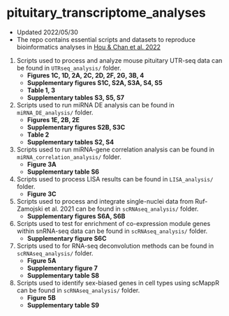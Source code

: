 # pituitary_transcriptome_analyses
* Updated 2022/05/30
* The repo contains essential scripts and datasets to reproduce bioinformatics analyses in [Hou &amp; Chan et al. 2022](https://www.biorxiv.org/content/10.1101/2022.01.05.475069v1?rss=1) 

1. Scripts used to process and analyze mouse pituitary UTR-seq data can be found in `UTRseq_analysis/` folder.
   * **Figures 1C, 1D, 2A, 2C, 2D, 2F, 2G, 3B, 4**
   * **Supplementary figures S1C, S2A, S3A, S4, S5**
   * **Table 1, 3**
   * **Supplementary tables S3, S5, S7**
2. Scripts used to run miRNA DE analysis can be found in `miRNA_DE_analysis/` folder.
   * **Figures 1E, 2B, 2E**
   * **Supplementary figures S2B, S3C**
   * **Table 2**
   * **Supplementary tables S2, S4**
3. Scripts used to run miRNA-gene correlation analysis can be found in `miRNA_correlation_analysis/` folder.
   * **Figure 3A**
   * **Supplementary table S6**
4. Scripts used to process LISA results can be found in `LISA_analysis/` folder.
   * **Figure 3C**
5. Scripts used to process and integrate single-nuclei data from Ruf-Zamojski et al. 2021 can be found in `scRNAseq_analysis/` folder.
   * **Supplementary figures S6A, S6B**
5. Scripts used to test for enrichment of co-expression module genes within snRNA-seq data can be found in `scRNAseq_analysis/` folder.
   * **Supplementary figure S6C**
6. Scripts used to for RNA-seq deconvolution methods can be found in `scRNAseq_analysis/` folder.
   * **Figure 5A**
   * **Supplementary figure 7**
   * **Supplementary table S8**
7. Scripts used to identify sex-biased genes in cell types using scMappR can be found in `scRNAseq_analysis/` folder.
   * **Figure 5B**
   * **Supplementary table S9**


